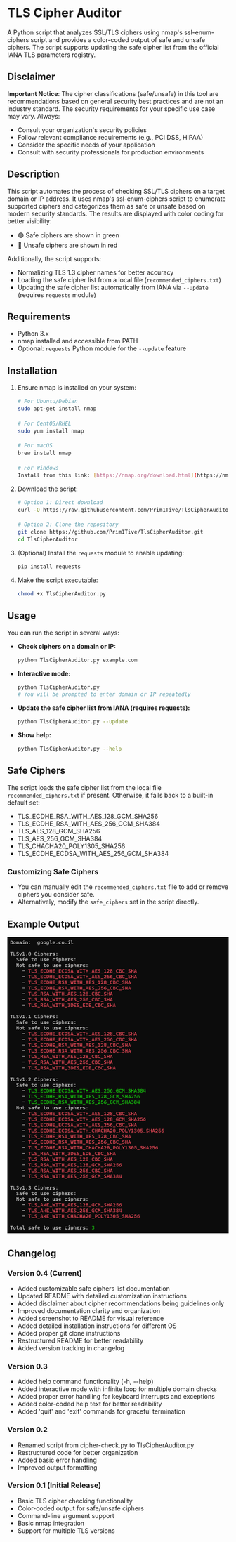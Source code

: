 # TLS Cipher Auditor

A Python script that analyzes SSL/TLS ciphers using nmap's ssl-enum-ciphers script and provides a color-coded output of safe and unsafe ciphers. The script supports updating the safe cipher list from the official IANA TLS parameters registry.

## Disclaimer

**Important Notice**: The cipher classifications (safe/unsafe) in this tool are recommendations based on general security best practices and are not an industry standard. The security requirements for your specific use case may vary. Always:

- Consult your organization's security policies  
- Follow relevant compliance requirements (e.g., PCI DSS, HIPAA)  
- Consider the specific needs of your application  
- Consult with security professionals for production environments  

## Description

This script automates the process of checking SSL/TLS ciphers on a target domain or IP address. It uses nmap's ssl-enum-ciphers script to enumerate supported ciphers and categorizes them as safe or unsafe based on modern security standards. The results are displayed with color coding for better visibility:

- 🟢 Safe ciphers are shown in green  
- 🔴 Unsafe ciphers are shown in red  

Additionally, the script supports:

- Normalizing TLS 1.3 cipher names for better accuracy  
- Loading the safe cipher list from a local file (`recommended_ciphers.txt`)  
- Updating the safe cipher list automatically from IANA via `--update` (requires `requests` module)  

## Requirements

- Python 3.x  
- nmap installed and accessible from PATH  
- Optional: `requests` Python module for the `--update` feature  

## Installation

1. Ensure nmap is installed on your system:

   ```bash
   # For Ubuntu/Debian
   sudo apt-get install nmap

   # For CentOS/RHEL
   sudo yum install nmap

   # For macOS
   brew install nmap

   # For Windows
   Install from this link: [https://nmap.org/download.html](https://nmap.org/download.html#windows)
   ```

2. Download the script:

   ```bash
   # Option 1: Direct download
   curl -O https://raw.githubusercontent.com/Prim1Tive/TlsCipherAuditor/main/TlsCipherAuditor.py

   # Option 2: Clone the repository
   git clone https://github.com/Prim1Tive/TlsCipherAuditor.git
   cd TlsCipherAuditor
   ```

3. (Optional) Install the `requests` module to enable updating:

   ```bash
   pip install requests
   ```

4. Make the script executable:

   ```bash
   chmod +x TlsCipherAuditor.py
   ```

## Usage

You can run the script in several ways:

- **Check ciphers on a domain or IP:**

  ```bash
  python TlsCipherAuditor.py example.com
  ```

- **Interactive mode:**

  ```bash
  python TlsCipherAuditor.py
  # You will be prompted to enter domain or IP repeatedly
  ```

- **Update the safe cipher list from IANA (requires requests):**

  ```bash
  python TlsCipherAuditor.py --update
  ```

- **Show help:**

  ```bash
  python TlsCipherAuditor.py --help
  ```

## Safe Ciphers

The script loads the safe cipher list from the local file `recommended_ciphers.txt` if present. Otherwise, it falls back to a built-in default set:

- TLS_ECDHE_RSA_WITH_AES_128_GCM_SHA256  
- TLS_ECDHE_RSA_WITH_AES_256_GCM_SHA384  
- TLS_AES_128_GCM_SHA256  
- TLS_AES_256_GCM_SHA384  
- TLS_CHACHA20_POLY1305_SHA256  
- TLS_ECDHE_ECDSA_WITH_AES_256_GCM_SHA384  

### Customizing Safe Ciphers

- You can manually edit the `recommended_ciphers.txt` file to add or remove ciphers you consider safe.  
- Alternatively, modify the `safe_ciphers` set in the script directly.  

## Example Output

![screenshot](/image/cipher-check-output.png "Optional title")

## Changelog

### Version 0.4 (Current)
- Added customizable safe ciphers list documentation
- Updated README with detailed customization instructions
- Added disclaimer about cipher recommendations being guidelines only
- Improved documentation clarity and organization
- Added screenshot to README for visual reference
- Added detailed installation instructions for different OS
- Added proper git clone instructions
- Restructured README for better readability
- Added version tracking in changelog

### Version 0.3
- Added help command functionality (-h, --help)
- Added interactive mode with infinite loop for multiple domain checks
- Added proper error handling for keyboard interrupts and exceptions
- Added color-coded help text for better readability
- Added 'quit' and 'exit' commands for graceful termination

### Version 0.2
- Renamed script from cipher-check.py to TlsCipherAuditor.py
- Restructured code for better organization
- Added basic error handling
- Improved output formatting

### Version 0.1 (Initial Release)
- Basic TLS cipher checking functionality
- Color-coded output for safe/unsafe ciphers
- Command-line argument support
- Basic nmap integration
- Support for multiple TLS versions
